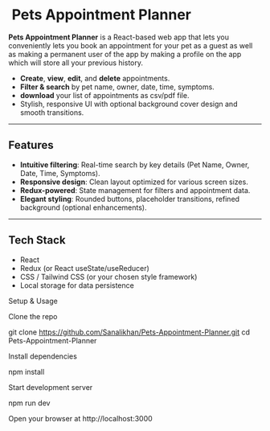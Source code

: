 # ​ Pets Appointment Planner

**Pets Appointment Planner** is a React-based web app that lets you conveniently lets you book an appointment for your pet as a guest as well as making a permanent user of the app by making a profile on the app which will store all your previous history. 

- **Create**, **view**, **edit**, and **delete** appointments.
- **Filter & search** by pet name, owner, date, time, symptoms.
- **download** your list of appointments as csv/pdf file. 
- Stylish, responsive UI with optional background cover design and smooth transitions.

---

##  Features

- **Intuitive filtering**: Real-time search by key details (Pet Name, Owner, Date, Time, Symptoms).
- **Responsive design**: Clean layout optimized for various screen sizes.
- **Redux-powered**: State management for filters and appointment data.
- **Elegant styling**: Rounded buttons, placeholder transitions, refined background (optional enhancements).

---

##  Tech Stack

- React
- Redux (or React useState/useReducer)
- CSS / Tailwind CSS (or your chosen style framework)
- Local storage for data persistence


Setup & Usage

Clone the repo

git clone https://github.com/Sanalikhan/Pets-Appointment-Planner.git
cd Pets-Appointment-Planner


Install dependencies

npm install


Start development server

npm run dev


Open your browser at http://localhost:3000